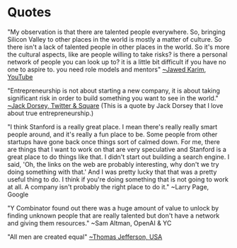 # Quotes

"My observation is that there are talented people everywhere. So, bringing Silicon Valley to other places in the world is mostly a matter of culture. So there isn't a lack of talented people in other places in the world. So it's more the cultural aspects, like are people willing to take risks? is there a personal network of people you can look up to? it is a little bit difficult if you have no one to aspire to. you need role models and mentors" [~Jawed Karim, YouTube](https://youtu.be/IY8xMIU2B4c?si=QoKZiR4qID3pVQAV&t=183)

"Entrepreneurship is not about starting a new company, it is about taking significant risk in order to build something you want to see in the world." [~Jack Dorsey, Twitter & Square](https://youtu.be/rn9lTpD-yKc?si=50HVg3RoByc_wBL8&t=1471)
(This is a quote by Jack Dorsey that I love about true entrepreneurship.)

"I think Stanford is a really great place. I mean there's really really smart people around, and it's really a fun place to be. Some people from other startups have gone back once things sort of calmed down. For me, there are things that I want to work on that are very speculative and Stanford is a great place to do things like that. I didn't start out building a search engine. I said, 'Oh, the links on the web are probably interesting, why don't we try doing something with that.' And I was pretty lucky that that was a pretty useful thing to do. I think if you're doing something that is not going to work at all. A company isn't probably the right place to do it." ~Larry Page, Google

"Y Combinator found out there was a huge amount of value to unlock by finding unknown people that are really talented but don't have a network and giving them resources." ~Sam Altman, OpenAI & YC

"All men are created equal" [~Thomas Jefferson, USA](https://www.youtube.com/watch?v=DOiDUbaBL9E&t=184s)
